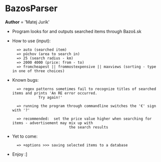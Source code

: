 # BazosParser
__Author__ = 'Matej Jurík'

- Program looks for and outputs searched items through Bazoš.sk
- How to use (input):

        => auto (searched item)
        => púchov (area to search in)
        => 25 (search radius - km)
        => 2000 4000 (price: from - to)
        => fromcheapest || frommostexpensive || maxviews (sorting - type in one of three choices)
    
- Known bugs:   

        => regex patterns sometimes fail to recognize titles of searched items and prints 'An RE error occurred. 
                  Try again!' 
                
        => running the program through commandline switches the '€' sign with '?'
                
        => recommended:  set the price value higher when searching for items - advertisement may mix up with
                                the search results 

- Yet to come:  
            
        => +options >>> saving selected items to a database

- Enjoy :]
